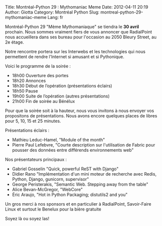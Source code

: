 Title: Montréal-Python 29 : Mythomaniac Meme
Date: 2012-04-11 20:19
Author: Giotta
Category: Montréal Python
Slug: montreal-python-29-mythomaniac-meme
Lang: fr

Montréal-Python 29 "Mème Mythomaniaque" se tiendra le **30 avril**
prochain. Nous sommes vraiment fiers de vous annoncer que RadialPoint
nous accueillera dans ses bureau pour l'occasion au 2050 Bleury Street,
au 2e étage.

Notre rencontre portera sur les Interwebs et les technologies qui nous
permettent de rendre l'Internet si amusant et si Pythonique.

Voici le programme de la soirée :

-   18h00 Ouverture des portes
-   18h20 Annonces
-   18h30 Début de l’opération (présentations éclairs)
-   18h50 Pause
-   19h00 Suite de l’opération (autres présentations)
-   21h00 Fin de soirée au Bénélux

</p>
Pour que la soirée soit à la hauteur, nous vous invitons à nous envoyer
vos propositons de présentations. Nous avons encore quelques places de
libres pour 5, 10, 15 et 25 minutes.

Présentations éclairs :

-   Mathieu Leduc-Hamel, "Module of the month"
-   Pierre Paul Lefebvre, "Courte description sur l'utilisation de
    Fabric pour pousser des données entre différends environnements web"

</p>
Nos présentateurs principaux :

-   Gabriel Gosselin "Quick, powerful ReST with Django"
-   Didier Rano "Implémentation d'un mini moteur de recherche avec
    Redis, Python, Django, gunicorn, supervisor"
-   George Peristerakis, "Semantic Web. Stepping away from the table"
-   Alice Bevan-McGregor, "WebCore"
-   Éric Araujo, "Hot in Python Packaging; distutils2 and you"

</p>

Un gros merci à nos sponsors et en particulier à RadialPoint,
Savoir-Faire Linux et surtout le Benelux pour la bière gratuite

</p>
Soyez là ou soyez las!<!--:-->
